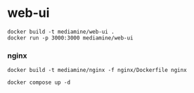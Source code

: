 # web-ui

```
docker build -t mediamine/web-ui .
docker run -p 3000:3000 mediamine/web-ui
```

### nginx

```
docker build -t mediamine/nginx -f nginx/Dockerfile nginx

```

```
docker compose up -d
```
